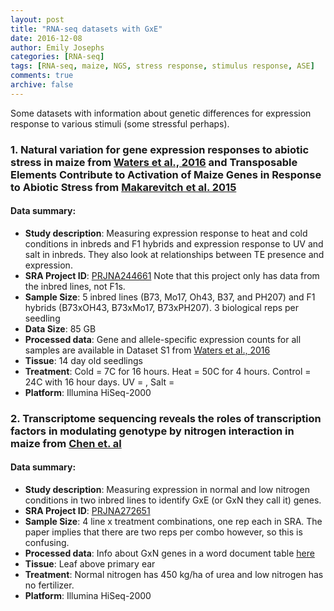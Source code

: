 ```yaml
---
layout: post
title: "RNA-seq datasets with GxE"
date: 2016-12-08
author: Emily Josephs
categories: [RNA-seq]  
tags: [RNA-seq, maize, NGS, stress response, stimulus response, ASE]  
comments: true  
archive: false
---
```

Some datasets with information about genetic differences for expression response to various stimuli (some stressful perhaps).

### 1. Natural variation for gene expression responses to abiotic stress in maize from [Waters et al., 2016](http://onlinelibrary.wiley.com/doi/10.1111/tpj.13414/full) and Transposable Elements Contribute to Activation of Maize Genes in Response to Abiotic Stress from [Makarevitch et al. 2015](http://journals.plos.org/plosgenetics/article?id=10.1371/journal.pgen.1004915)

#### Data summary:
- **Study description**: Measuring expression response to heat and cold conditions in inbreds and F1 hybrids and expression response to UV and salt in inbreds. They also look at relationships between TE presence and expression.
- **SRA Project ID**: [PRJNA244661](https://www.ncbi.nlm.nih.gov/bioproject/?term=PRJNA244661) Note that this project only has data from the inbred lines, not F1s.
- **Sample Size**: 5 inbred lines (B73, Mo17, Oh43, B37, and PH207) and F1 hybrids (B73xOH43, B73xMo17, B73xPH207). 3 biological reps per seedling
- **Data Size**: 85 GB
- **Processed data**: Gene and allele-specific expression counts for all samples are available in Dataset S1 from [Waters et al., 2016](http://onlinelibrary.wiley.com/doi/10.1111/tpj.13414/full)
- **Tissue**: 14 day old seedlings
- **Treatment**: Cold = 7C for 16 hours. Heat = 50C for 4 hours. Control = 24C with 16 hour days. UV = , Salt = 
- **Platform**: Illumina HiSeq-2000


### 2. Transcriptome sequencing reveals the roles of transcription factors in modulating genotype by nitrogen interaction in maize from [Chen et. al](https://www.ncbi.nlm.nih.gov/pmc/articles/PMC4569664/)

#### Data summary:
- **Study description**: Measuring expression in normal and low nitrogen conditions in two inbred lines to identify GxE (or GxN they call it) genes.
- **SRA Project ID**: [PRJNA272651](https://www.ncbi.nlm.nih.gov/bioproject/PRJNA272651)
- **Sample Size**: 4 line x treatment combinations, one rep each in SRA. The paper implies that there are two reps per combo however, so this is confusing.
- **Processed data**: Info about GxN genes in a word document table [here](http://link.springer.com/article/10.1007/s00299-015-1822-9#SupplementaryMaterial)
- **Tissue**: Leaf above primary ear
- **Treatment**: Normal nitrogen has 450 kg/ha of urea and low nitrogen has no fertilizer.
- **Platform**: Illumina HiSeq-2000







